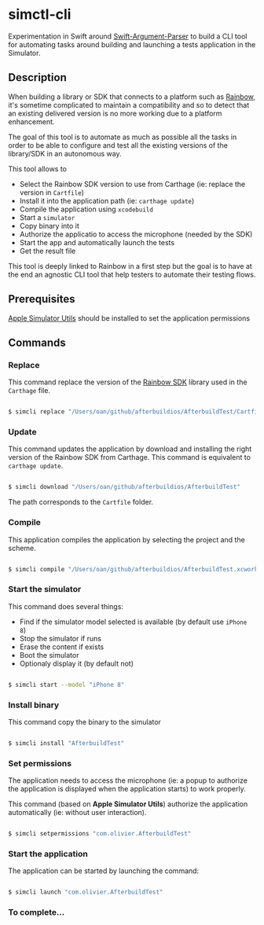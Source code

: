 # simctl-cli

Experimentation in Swift around [Swift-Argument-Parser](https://github.com/apple/swift-argument-parser) to build a CLI tool for automating tasks around building and launching a tests application in the Simulator.

## Description

When building a library or SDK that connects to a platform such as [Rainbow](https://www.openrainbow.com), it's sometime complicated to maintain a compatibility and so to detect that an existing delivered version is no more working due to a platform enhancement.

The goal of this tool is to automate as much as possible all the tasks in order to be able to configure and test all the existing versions of the library/SDK in an autonomous way.

This tool allows to

-   Select the Rainbow SDK version to use from Carthage (ie: replace the version in `Cartfile`)
-   Install it into the application path (ie: `carthage update`)
-   Compile the application using `xcodebuild`
-   Start a `simulator`
-   Copy binary into it
-   Authorize the applicatio to access the microphone (needed by the SDK)
-   Start the app and automatically launch the tests
-   Get the result file

This tool is deeply linked to Rainbow in a first step but the goal is to have at the end an agnostic CLI tool that help testers to automate their testing flows.

## Prerequisites

[Apple Simulator Utils](https://github.com/wix/AppleSimulatorUtils) should be installed to set the application permissions

## Commands

### Replace

This command replace the version of the [Rainbow SDK](https://hub.openrainbow.com) library used in the `Carthage` file.

```bash

$ simcli replace "/Users/oan/github/afterbuildios/AfterbuildTest/Cartfile" --version "1.70.5"

```

### Update

This command updates the application by download and installing the right version of the Rainbow SDK from Carthage. This command is equivalent to `carthage update`.

```bash

$ simcli download "/Users/oan/github/afterbuildios/AfterbuildTest"

```

The path corresponds to the `Cartfile` folder.

### Compile

This application compiles the application by selecting the project and the scheme.

```bash

$ simcli compile "/Users/oan/github/afterbuildios/AfterbuildTest.xcworkspace" --scheme "AfterbuildTest"

```

### Start the simulator

This command does several things:

-   Find if the simulator model selected is available (by default use `iPhone 8`)
-   Stop the simulator if runs
-   Erase the content if exists
-   Boot the simulator
-   Optionaly display it (by default not)

```bash

$ simcli start --model "iPhone 8"

```

### Install binary

This command copy the binary to the simulator

```bash

$ simcli install "AfterbuildTest"

```

### Set permissions

The application needs to access the microphone (ie: a popup to authorize the application is displayed when the application starts) to work properly.

This command (based on **Apple Simulator Utils**) authorize the application automatically (ie: without user interaction).

```bash

$ simcli setpermissions "com.olivier.AfterbuildTest"

```

### Start the application

The application can be started by launching the command:

```bash

$ simcli launch "com.olivier.AfterbuildTest"

```

### To complete...
